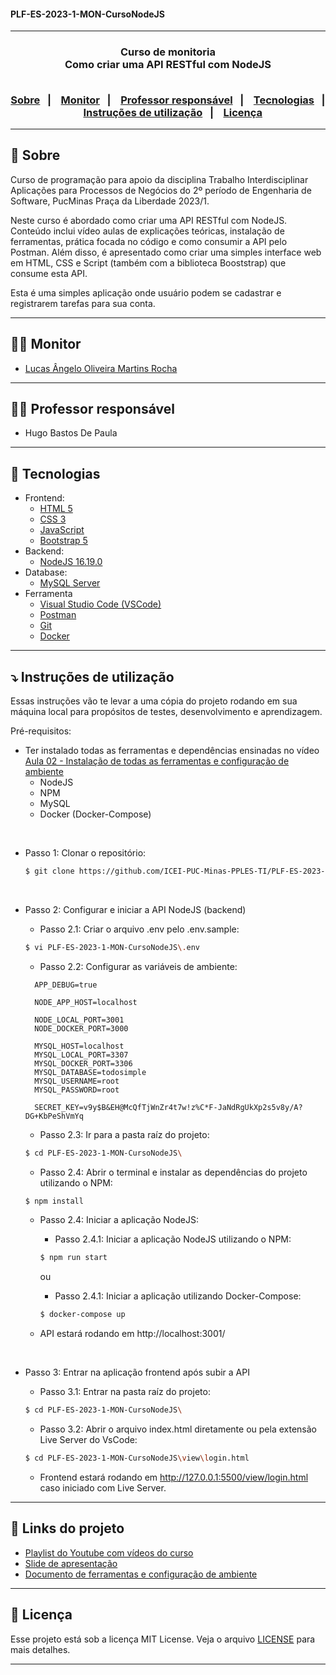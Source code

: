 <h4> PLF-ES-2023-1-MON-CursoNodeJS </h4>

<hr>

<h3 align="center">
    Curso de monitoria
    <br>
    Como criar uma API RESTful com NodeJS
    <br><br>
    <p align="center">
      <a href="#-sobre">Sobre</a>&nbsp;&nbsp;&nbsp;|&nbsp;&nbsp;&nbsp;
      <a href="#-monitor">Monitor</a>&nbsp;&nbsp;&nbsp;|&nbsp;&nbsp;&nbsp;
      <a href="#-professor-responsável">Professor responsável</a>&nbsp;&nbsp;&nbsp;|&nbsp;&nbsp;&nbsp;
      <a href="#-tecnologias">Tecnologias</a>&nbsp;&nbsp;&nbsp;|&nbsp;&nbsp;&nbsp;
      <a href="#-instruções-de-utilização">Instruções de utilização</a>&nbsp;&nbsp;&nbsp;|&nbsp;&nbsp;&nbsp;
      <a href="#-licença">Licença</a>
  </p>
</h3>

<hr>

## 🔖 Sobre

Curso de programação para apoio da disciplina Trabalho Interdisciplinar Aplicações para Processos de Negócios do 2º período de Engenharia de Software, PucMinas Praça da Liberdade 2023/1.

Neste curso é abordado como criar uma API RESTful com NodeJS.
Conteúdo inclui vídeo aulas de explicações teóricas, instalação de ferramentas, prática focada no código e como consumir a API pelo Postman. Além disso, é apresentado como criar uma simples interface web em HTML, CSS e 
Script (também com a biblioteca Booststrap) que consume esta API.

Esta é uma simples aplicação onde usuário podem se cadastrar e registrarem tarefas para sua conta.

---

## 👨‍💻 Monitor

* [Lucas Ângelo Oliveira Martins Rocha](https://lucasangelo.com)

---

## 👩‍🏫 Professor responsável

* Hugo Bastos De Paula

---

## 🚀 Tecnologias

- Frontend:
  - [HTML 5](https://www.w3schools.com/howto/howto_make_a_website.asp/)
  - [CSS 3](https://www.w3schools.com/css/css_website_layout.asp/)
  - [JavaScript](https://www.javascript.com/)
  - [Bootstrap 5](https://getbootstrap.com/)
- Backend:
  - [NodeJS 16.19.0](https://nodejs.org/download/release/v16.19.0/)
- Database:
  - [MySQL Server](https://dev.mysql.com/downloads/mysql/)
- Ferramenta
  - [Visual Studio Code (VSCode)](https://code.visualstudio.com)
  - [Postman](http://www.postman.com/downloads/)
  - [Git](https://git-scm.com/downloads)
  - [Docker](https://docs.docker.com/desktop/install/windows-install/)

---

## ⤵ Instruções de utilização

Essas instruções vão te levar a uma cópia do projeto rodando em sua máquina local para propósitos de testes, desenvolvimento e aprendizagem.

Pré-requisitos:
- Ter instalado todas as ferramentas e dependências ensinadas no vídeo [Aula 02 - Instalação de todas as ferramentas e configuração de ambiente](https://youtu.be/1YOV6JeSBA4)
  - NodeJS
  - NPM
  - MySQL
  - Docker (Docker-Compose)

<br>

- Passo 1: Clonar o repositório:
  ```bash
  $ git clone https://github.com/ICEI-PUC-Minas-PPLES-TI/PLF-ES-2023-1-MON-CursoNodeJS.git
  ```

<br>

- Passo 2: Configurar e iniciar a API NodeJS (backend)

  - Passo 2.1: Criar o arquivo .env pelo .env.sample:
  ```bash
  $ vi PLF-ES-2023-1-MON-CursoNodeJS\.env
  ```

  - Passo 2.2: Configurar as variáveis de ambiente:
  ```env
    APP_DEBUG=true

    NODE_APP_HOST=localhost

    NODE_LOCAL_PORT=3001
    NODE_DOCKER_PORT=3000

    MYSQL_HOST=localhost
    MYSQL_LOCAL_PORT=3307
    MYSQL_DOCKER_PORT=3306
    MYSQL_DATABASE=todosimple
    MYSQL_USERNAME=root
    MYSQL_PASSWORD=root

    SECRET_KEY=v9y$B&EH@McQfTjWnZr4t7w!z%C*F-JaNdRgUkXp2s5v8y/A?DG+KbPeShVmYq
  ```

  - Passo 2.3: Ir para a pasta raíz do projeto:
  ```bash
  $ cd PLF-ES-2023-1-MON-CursoNodeJS\
  ```

  - Passo 2.4: Abrir o terminal e instalar as dependências do projeto utilizando o NPM:
  ```bash
  $ npm install
  ```

  - Passo 2.4: Iniciar a aplicação NodeJS:

      - Passo 2.4.1: Iniciar a aplicação NodeJS utilizando o NPM:
      ```bash
      $ npm run start
      ```

      ou

      - Passo 2.4.1: Iniciar a aplicação utilizando Docker-Compose:
      ```bash
      $ docker-compose up
      ```

  - API estará rodando em http://localhost:3001/
<br>

- Passo 3: Entrar na aplicação frontend após subir a API

  - Passo 3.1: Entrar na pasta raíz do projeto:
  ```bash
  $ cd PLF-ES-2023-1-MON-CursoNodeJS\
  ```

  - Passo 3.2: Abrir o arquivo index.html diretamente ou pela extensão Live Server do VsCode:
  ```bash
  $ cd PLF-ES-2023-1-MON-CursoNodeJS\view\login.html
  ```

  - Frontend estará rodando em http://127.0.0.1:5500/view/login.html caso iniciado com Live Server.

---

## 🔗 Links do projeto

- [Playlist do Youtube com vídeos do curso](https://www.youtube.com/playlist?list=PLiXotHlANc8raOozVpOpZucmeT4s9DS2f)
- [Slide de apresentação](docs/Slide%20API%20RESTful%20com%20NodeJS.pdf)
- [Documento de ferramentas e configuração de ambiente](docs/Ferramentas%20e%20configura%C3%A7%C3%A3o%20do%20ambiente.pdf)

---

## 📝 Licença

Esse projeto está sob a licença MIT License. Veja o arquivo [LICENSE](LICENSE) para mais detalhes.

---
